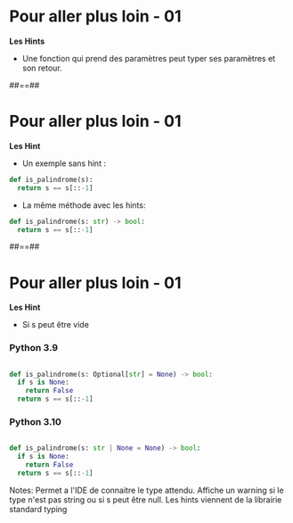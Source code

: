 <!-- .slide: -->
# Pour aller plus loin - 01

**Les Hints**

* Une fonction qui prend des paramètres peut typer ses paramètres et son retour.

##==##
<!-- .slide: class="with-code" -->

# Pour aller plus loin - 01

**Les Hint**

* Un exemple sans hint :

```python
def is_palindrome(s):
  return s == s[::-1]
```

<!-- .element: class="big-code" -->
* La même méthode avec les hints: 

```python
def is_palindrome(s: str) -> bool:
  return s == s[::-1]
```

<!-- .element: class="big-code" -->
##==##

# Pour aller plus loin - 01

**Les Hint**

- Si s peut être vide

### Python 3.9
```python

def is_palindrome(s: Optional[str] = None) -> bool:
  if s is None:
    return False
  return s == s[::-1]

```
<!-- .element: class="big-code" -->

### Python 3.10
```python

def is_palindrome(s: str | None = None) -> bool:
  if s is None:
    return False
  return s == s[::-1]
```

<!-- .element: class="big-code" -->


Notes:
Permet a l'IDE de connaitre le type attendu. Affiche un warning si le type n'est pas string ou si s peut être null.
Les hints viennent de la librairie standard typing
